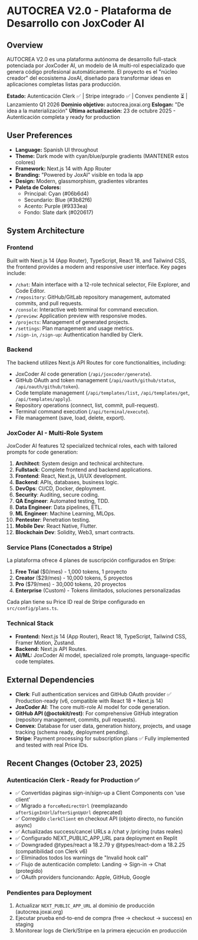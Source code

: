 # AUTOCREA V2.0 - Plataforma de Desarrollo con JoxCoder AI

## Overview
AUTOCREA V2.0 es una plataforma autónoma de desarrollo full-stack potenciada por JoxCoder AI, un modelo de IA multi-rol especializado que genera código profesional automáticamente. El proyecto es el "núcleo creador" del ecosistema JoxAI, diseñado para transformar ideas en aplicaciones completas listas para producción.

**Estado:** Autenticación Clerk ✅ | Stripe integrado ✅ | Convex pendiente ⏳ | Lanzamiento Q1 2026
**Dominio objetivo:** autocrea.joxai.org
**Eslogan:** "De idea a la materialización"
**Última actualización:** 23 de octubre 2025 - Autenticación completa y ready for production

## User Preferences
- **Language:** Spanish UI throughout
- **Theme:** Dark mode with cyan/blue/purple gradients (MANTENER estos colores)
- **Framework:** Next.js 14 with App Router
- **Branding:** "Powered by JoxAI" visible en toda la app
- **Design:** Modern, glassmorphism, gradientes vibrantes
- **Paleta de Colores:**
  - Principal: Cyan (#06b6d4)
  - Secundario: Blue (#3b82f6)
  - Acento: Purple (#9333ea)
  - Fondo: Slate dark (#020617)

## System Architecture

### Frontend
Built with Next.js 14 (App Router), TypeScript, React 18, and Tailwind CSS, the frontend provides a modern and responsive user interface. Key pages include:
- `/chat`: Main interface with a 12-role technical selector, File Explorer, and Code Editor.
- `/repository`: GitHub/GitLab repository management, automated commits, and pull requests.
- `/console`: Interactive web terminal for command execution.
- `/preview`: Application preview with responsive modes.
- `/projects`: Management of generated projects.
- `/settings`: Plan management and usage metrics.
- `/sign-in`, `/sign-up`: Authentication handled by Clerk.

### Backend
The backend utilizes Next.js API Routes for core functionalities, including:
- JoxCoder AI code generation (`/api/joxcoder/generate`).
- GitHub OAuth and token management (`/api/oauth/github/status`, `/api/oauth/github/token`).
- Code template management (`/api/templates/list`, `/api/templates/get`, `/api/templates/apply`).
- Repository operations (connect, list, commit, pull-request).
- Terminal command execution (`/api/terminal/execute`).
- File management (save, load, delete, export).

### JoxCoder AI - Multi-Role System
JoxCoder AI features 12 specialized technical roles, each with tailored prompts for code generation:
1.  **Architect**: System design and technical architecture.
2.  **Fullstack**: Complete frontend and backend applications.
3.  **Frontend**: React, Next.js, UI/UX development.
4.  **Backend**: APIs, databases, business logic.
5.  **DevOps**: CI/CD, Docker, deployment.
6.  **Security**: Auditing, secure coding.
7.  **QA Engineer**: Automated testing, TDD.
8.  **Data Engineer**: Data pipelines, ETL.
9.  **ML Engineer**: Machine Learning, MLOps.
10. **Pentester**: Penetration testing.
11. **Mobile Dev**: React Native, Flutter.
12. **Blockchain Dev**: Solidity, Web3, smart contracts.

### Service Plans (Conectados a Stripe)
La plataforma ofrece 4 planes de suscripción configurados en Stripe:
1. **Free Trial** ($0/mes) - 1,000 tokens, 1 proyecto
2. **Creator** ($29/mes) - 10,000 tokens, 5 proyectos
3. **Pro** ($79/mes) - 30,000 tokens, 20 proyectos
4. **Enterprise** (Custom) - Tokens ilimitados, soluciones personalizadas

Cada plan tiene su Price ID real de Stripe configurado en `src/config/plans.ts`.

### Technical Stack
-   **Frontend:** Next.js 14 (App Router), React 18, TypeScript, Tailwind CSS, Framer Motion, Zustand.
-   **Backend:** Next.js API Routes.
-   **AI/ML:** JoxCoder AI model, specialized role prompts, language-specific code templates.

## External Dependencies
-   **Clerk**: Full authentication services and GitHub OAuth provider ✅ Production-ready (v6, compatible with React 18 + Next.js 14)
-   **JoxCoder AI**: The core multi-role AI model for code generation.
-   **GitHub API (@octokit/rest)**: For comprehensive GitHub integration (repository management, commits, pull requests).
-   **Convex**: Database for user data, generation history, projects, and usage tracking (schema ready, deployment pending).
-   **Stripe**: Payment processing for subscription plans ✅ Fully implemented and tested with real Price IDs.

## Recent Changes (October 23, 2025)
### Autenticación Clerk - Ready for Production ✅
- ✅ Convertidas páginas sign-in/sign-up a Client Components con 'use client'
- ✅ Migrado a `forceRedirectUrl` (reemplazando `afterSignInUrl`/`afterSignUpUrl` deprecated)
- ✅ Corregido `clerkClient` en checkout API (objeto directo, no función async)
- ✅ Actualizadas success/cancel URLs a /chat y /pricing (rutas reales)
- ✅ Configurado NEXT_PUBLIC_APP_URL para deployment en Replit
- ✅ Downgraded @types/react a 18.2.79 y @types/react-dom a 18.2.25 (compatibilidad con Clerk v6)
- ✅ Eliminados todos los warnings de "Invalid hook call"
- ✅ Flujo de autenticación completo: Landing → Sign-in → Chat (protegido)
- ✅ OAuth providers funcionando: Apple, GitHub, Google

### Pendientes para Deployment
1. Actualizar `NEXT_PUBLIC_APP_URL` al dominio de producción (autocrea.joxai.org)
2. Ejecutar prueba end-to-end de compra (free → checkout → success) en staging
3. Monitorear logs de Clerk/Stripe en la primera ejecución en producción